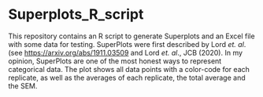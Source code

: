 # Superplots_R_script
This repository contains an R script to generate Superplots and an Excel file with some data for testing.
SuperPlots were first described by Lord *et. al*. (see https://arxiv.org/abs/1911.03509 and Lord *et. al*., JCB (2020). In my opinion, SuperPlots are one of the most honest ways to represent categorical data. The plot shows all data points with a color-code for each replicate, as well as the averages of each replicate, the total average and the SEM. 
